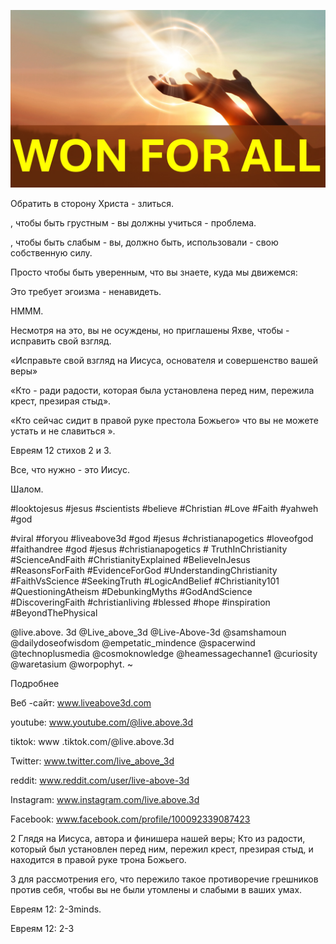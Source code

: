 ![Video cover image](../cover.jpg "cover photo")

Обратить в сторону Христа - злиться.

, чтобы быть грустным - вы должны учиться - проблема.

, чтобы быть слабым - вы, должно быть, использовали - свою собственную силу.

Просто чтобы быть уверенным, что вы знаете, куда мы движемся:

Это требует эгоизма - ненавидеть.

HMMM.

Несмотря на это, вы не осуждены, но приглашены Яхве, чтобы - исправить свой взгляд.

«Исправьте свой взгляд на Иисуса, основателя и совершенство вашей веры»

«Кто - ради радости, которая была установлена ​​перед ним, пережила крест, презирая стыд».

«Кто сейчас сидит в правой руке престола Божьего» что вы не можете устать и не славиться ».

Евреям 12 стихов 2 и 3.

Все, что нужно - это Иисус.

Шалом.

#looktojesus #jesus #scientists #believe #Christian #Love #Faith #yahweh #god

#viral #foryou #liveabove3d #god #jesus #christianapogetics #loveofgod #faithandree #god #jesus #christianapogetics # TruthInChristianity #ScienceAndFaith #ChristianityExplained #BelieveInJesus #ReasonsForFaith #EvidenceForGod #UnderstandingChristianity #FaithVsScience #SeekingTruth #LogicAndBelief #Christianity101 #QuestioningAtheism #DebunkingMyths #GodAndScience #DiscoveringFaith #christianliving #blessed #hope #inspiration #BeyondThePhysical

@live.above. 3d @Live_above_3d @Live-Above-3d @samshamoun @dailydoseofwisdom @empetatic_mindence @spacerwind @technoplusmedia @cosmoknowledge @heamessagechanne1 @curiosity @waretasium @worpophyt. ~

Подробнее

Веб -сайт: www.liveabove3d.com

youtube: www.youtube.com/@live.above.3d

tiktok: www .tiktok.com/@live.above.3d

Twitter: www.twitter.com/live_above_3d

reddit: www.reddit.com/user/live-above-3d

Instagram: www.instagram.com/live.above.3d

Facebook: www.facebook.com/profile/100092339087423

2 Глядя на Иисуса, автора и финишера нашей веры; Кто из радости, который был установлен перед ним, пережил крест, презирая стыд, и находится в правой руке трона Божьего.

3 для рассмотрения его, что пережило такое противоречие грешников против себя, чтобы вы не были утомлены и слабыми в ваших умах.

Евреям 12: 2-3minds.

Евреям 12: 2-3
